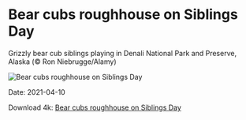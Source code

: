 # Bear cubs roughhouse on Siblings Day

Grizzly bear cub siblings playing in Denali National Park and Preserve, Alaska (© Ron Niebrugge/Alamy)

![Bear cubs roughhouse on Siblings Day](https://bing.com/th?id=OHR.SiblingBears_EN-US6609087772_UHD.jpg&rf=LaDigue_UHD.jpg&pid=hp&w=1024&h=576)

Date: 2021-04-10

Download 4k: [Bear cubs roughhouse on Siblings Day](https://bing.com/th?id=OHR.SiblingBears_EN-US6609087772_UHD.jpg&rf=LaDigue_UHD.jpg&pid=hp&w=3840&h=2160)

